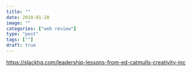 ```yaml
---
title: ""
date: 2018-01-28
image: ""
categories: ["web review"]
type: "post"
tags: [""]
draft: true
---
```





https://slackhq.com/leadership-lessons-from-ed-catmulls-creativity-inc